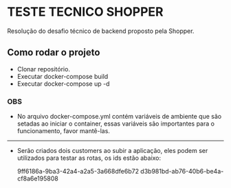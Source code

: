 # TESTE TECNICO SHOPPER

Resolução do desafio técnico de backend proposto pela Shopper.

## Como rodar o projeto

* Clonar repositório.
* Executar docker-compose build
* Executar docker-compose up -d

### OBS

* No arquivo docker-compose.yml contém variáveis de ambiente que são setadas ao iniciar o container, essas variáveis são importantes para o funcionamento, favor mantê-las.

-----------------

* Serão criados dois customers ao subir a aplicação, eles podem ser utilizados para testar as rotas, os ids estão abaixo:

    9ff6186a-9ba3-42a4-a2a5-3a668dfe6b72
    d3b981bd-ab76-40b6-be4a-cf8a6e195808
